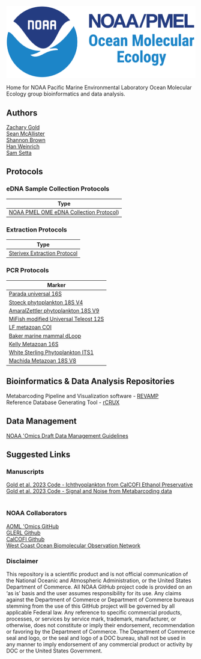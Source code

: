 
![NOAA PMEL Ocean Molecular Ecology Group ](NOAA-Lockup-PMEL-OME_horz.png)

Home for NOAA Pacific Marine Environmental Laboratory Ocean Molecular Ecology group bioinformatics and data analysis. <br>

## Authors
[Zachary Gold](https://github.com/marinednadude/) <br>
[Sean McAllister](https://github.com/McAllister-NOAA/) <br>
[Shannon Brown](https://github.com/Brown-NOAA)<br>
[Han Weinrich](https://github.com/HanWeinrich)<br>
[Sam Setta](https://github.com/DiatomSetta)<br>

## Protocols
### eDNA Sample Collection Protocols
|Type|
|--------|
|[NOAA PMEL OME eDNA Collection Protocol](https://github.com/marinednadude/NOAA-PMEL-OME_eDNA_Collection_Protocol_CTD/blob/34e0e067043efa2bf1a83b1f9e517a58d44f69d6/NOAA-PMEL-OME_eDNA_Collection_Protocol_CTD.md))|

### Extraction Protocols
|Type|
|--------|
|[Sterivex Extraction Protocol](https://github.com/marinednadude/NOAA-PMEL-OME_Extraction_Protocol_Sterivex_Centrifuge)|

### PCR Protocols
|Marker|
|--------|
|[Parada universal 16S](https://github.com/marinednadude/NOAA-PMEL-OME-Parada-universal-16S-PCR-Protocol-BeBOP/blob/main/NOAA-PMEL-OME-Parada-universal-16S-PCR-Protocol-BeBOP.md) |
|[Stoeck phytoplankton 18S V4](https://github.com/marinednadude/NOAA-PMEL-OME-Stoeck-phytoplankton-18S-V4-PCR-Protocol-BeBOP/blob/main/NOAA-PMEL-OME-Stoeck-phytoplankton-18S-V4-PCR-Protocol-BeBOP.md)|
|[AmaralZettler phytoplankton 18S V9](https://github.com/marinednadude/NOAA-PMEL-OME-AmaralZettler-phytoplankton-18S-V9-PCR-Protocol-BeBOP/blob/main/NOAA-PMEL-OME-AmaralZettler-phytoplankton-18S-V9-PCR-Protocol-BeBOP.md)|
|[MiFish modified Universal Teleost 12S](https://github.com/marinednadude/NOAA-PMEL-OME-MiFish-mod-Universal-Teleost-12S-PCR-Protocol-BeBOP/blob/main/NOAA-PMEL-OME-MiFish-mod-Universal-Teleost-12S-PCR-Protocol-BeBOP.md)|
|[LF metazoan COI](https://github.com/marinednadude/NOAA-PMEL-OME-LF-metazoan-COI-PCR-Protocol-BeBOP/blob/main/NOAA-PMEL-OME-LF-metazoan-COI-PCR-Protocol-BeBOP.md)|
|[Baker marine mammal dLoop](https://github.com/marinednadude/NOAA-PMEL-OME-Baker-marmam-dLoop-PCR-Protocol-BeBOP/blob/main/NOAA-PMEL-OME-Baker-marmam-dLoop-PCR-Protocol-BeBOP.md)|
|[Kelly Metazoan 16S](https://github.com/marinednadude/NOAA-PMEL-OME-Kelly-Metazoan-16S-PCR-Protocol-BeBOP-/blob/main/NOAA-PMEL-OME-Kelly-Metazoan-16S-PCR-Protocol-BeBOP.md)|
|[White Sterling Phytoplankton ITS1](https://github.com/marinednadude/NOAA-PMEL-OME-WhiteSterling-phytoplankton-ITS1-PCR-Protocol-BeBOP/blob/main/NOAA-PMEL-OME-WhiteSterling-phytoplankton-ITS1-PCR-Protocol-BeBOP.md)|
|[Machida Metazoan 18S V8](https://github.com/marinednadude/NOAA-PMEL-OME-Machida-Metazoan-18S-V8-PCR-Protocol-BeBOP/blob/main/NOAA-PMEL-OME-Machida-Metazoan-18S-V8-PCR-Protocol-BeBOP.md)|


## Bioinformatics & Data Analysis Repositories
Metabarcoding Pipeline and Visualization software - [REVAMP](https://github.com/McAllister-NOAA/REVAMP) <br>
Reference Database Generating Tool - [rCRUX](https://github.com/CalCOFI/rCRUX) <br>

## Data Management
[NOAA 'Omics Draft Data Management Guidelines](https://github.com/aomlomics/omics-data-management) <br>

## Suggested Links

### Manuscripts
[Gold et al. 2023 Code - Ichthyoplankton from CalCOFI Ethanol Preservative](https://github.com/CalCOFI/CalCOFI_eDNA) <br>
[Gold et al. 2023 Code - Signal and Noise from Metabarcoding data](https://github.com/zjgold/Metabarcodings_Signal_from_Noise) <br>
<br>

### NOAA Collaborators
[AOML 'Omics GitHub](https://github.com/aomlomics/) <br>
[GLERL Github](https://github.com/NOAA-GLERL) <br>
[CalCOFI Github](https://github.com/CalCOFI/) <br>
[West Coast Ocean Biomolecular Observation Network](https://evsatt.github.io/WC-OBON_Website/) <br>

### Disclaimer
This repository is a scientific product and is not official communication of the National Oceanic and
Atmospheric Administration, or the United States Department of Commerce. All NOAA GitHub project
code is provided on an ‘as is’ basis and the user assumes responsibility for its use. Any claims against the
Department of Commerce or Department of Commerce bureaus stemming from the use of this GitHub
project will be governed by all applicable Federal law. Any reference to specific commercial products,
processes, or services by service mark, trademark, manufacturer, or otherwise, does not constitute or
imply their endorsement, recommendation or favoring by the Department of Commerce. The Department
of Commerce seal and logo, or the seal and logo of a DOC bureau, shall not be used in any manner to
imply endorsement of any commercial product or activity by DOC or the United States Government.

